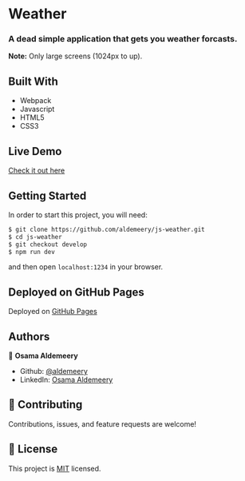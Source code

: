 # Weather

### A dead simple application that gets you weather forcasts.

**Note:** Only large screens (1024px to up).

## Built With

-   Webpack
-   Javascript
-   HTML5
-   CSS3

## Live Demo

[Check it out here](https://aldemeery.github.io/js-weather/)

## Getting Started

In order to start this project, you will need:

```bash
$ git clone https://github.com/aldemeery/js-weather.git
$ cd js-weather
$ git checkout develop
$ npm run dev
```

and then open `localhost:1234` in your browser.

## Deployed on GitHub Pages

Deployed on [GitHub Pages](https://pages.github.com/)

## Authors

👤 **Osama Aldemeery**

-   Github: [@aldemeery](https://github.com/aldemeery)
-   LinkedIn: [Osama Aldemeery](https://linkedin.com/in/osamaaldemeery)

## 🤝 Contributing

Contributions, issues, and feature requests are welcome!

## 📝 License

This project is [MIT](LICENSE) licensed.

